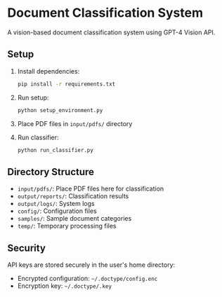 # Document Classification System

A vision-based document classification system using GPT-4 Vision API.

## Setup

1. Install dependencies:
   ```bash
   pip install -r requirements.txt
   ```

2. Run setup:
   ```bash
   python setup_environment.py
   ```

3. Place PDF files in `input/pdfs/` directory

4. Run classifier:
   ```bash
   python run_classifier.py
   ```

## Directory Structure

- `input/pdfs/`: Place PDF files here for classification
- `output/reports/`: Classification results
- `output/logs/`: System logs
- `config/`: Configuration files
- `samples/`: Sample document categories
- `temp/`: Temporary processing files

## Security

API keys are stored securely in the user's home directory:
- Encrypted configuration: `~/.doctype/config.enc`
- Encryption key: `~/.doctype/.key`
